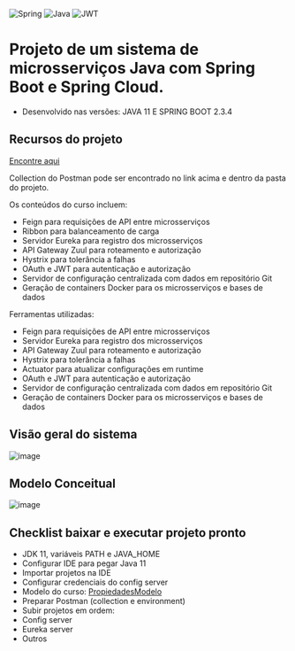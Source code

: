 ![Spring](https://img.shields.io/badge/spring-%236DB33F.svg?style=for-the-badge&logo=spring&logoColor=white)
![Java](https://img.shields.io/badge/java-%23ED8B00.svg?style=for-the-badge&logo=openjdk&logoColor=white)
![JWT](https://img.shields.io/badge/JWT-black?style=for-the-badge&logo=JSON%20web%20tokens)

 # Projeto de um sistema de microsserviços Java com Spring Boot e Spring Cloud.

- Desenvolvido nas versões: JAVA 11 E SPRING BOOT 2.3.4

## Recursos do projeto
[Encontre aqui](https://github.com/acenelio/ms-course)

Collection do Postman pode ser encontrado no link acima e dentro da pasta do projeto.
  
Os conteúdos do curso incluem:

- Feign para requisições de API entre microsserviços
- Ribbon para balanceamento de carga
- Servidor Eureka para registro dos microsserviços
- API Gateway Zuul para roteamento e autorização
- Hystrix para tolerância a falhas
- OAuth e JWT para autenticação e autorização
- Servidor de configuração centralizada com dados em repositório Git
- Geração de containers Docker para os microsserviços e bases de dados

Ferramentas utilizadas:

- Feign para requisições de API entre microsserviços
- Servidor Eureka para registro dos microsserviços
- API Gateway Zuul para roteamento e autorização
- Hystrix para tolerância a falhas
- Actuator para atualizar configurações em runtime
- OAuth e JWT para autenticação e autorização
- Servidor de configuração centralizada com dados em repositório Git
- Geração de containers Docker para os microsserviços e bases de dados

## Visão geral do sistema

![image](https://github.com/user-attachments/assets/2d7fb4e6-26fd-4190-ae3e-acb400c05fe1)

## Modelo Conceitual

![image](https://github.com/user-attachments/assets/3a5426dc-b487-4f87-9fd4-e319fa122721)

## Checklist baixar e executar projeto pronto

- JDK 11, variáveis PATH e JAVA_HOME
- Configurar IDE para pegar Java 11
- Importar projetos na IDE
- Configurar credenciais do config server
- Modelo do curso: [PropiedadesModelo](https://github.com/acenelio/ms-course-configs)
- Preparar Postman (collection e environment)
- Subir projetos em ordem:
- Config server
- Eureka server
- Outros

